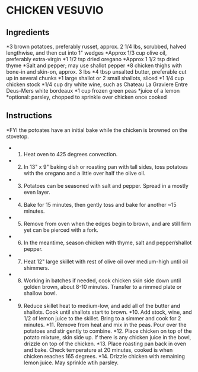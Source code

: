 # CHICKEN VESUVIO

## Ingredients

*3 brown potatoes, preferably russet, approx. 2 1/4 lbs, scrubbed, halved lengthwise, and then cut into 1" wedges
*Approx 1/3 cup olive oil, preferably extra-virgin
*1 1/2 tsp dried oregano 
*Approx 1 1/2 tsp dried thyme
*Salt and pepper; may use shallot pepper 
*8 chicken thighs with bone-in and skin-on, approx. 3 lbs
*4 tbsp unsalted butter, preferable cut up in several chunks
*1 large shallot or 2 small shallots, sliced
*1 1/4 cup chicken stock
*1/4 cup dry white wine, such as Chateau La Graviere Entre Deus-Mers white bordeaux
*1 cup frozen green peas
*juice of a lemon
*optional: parsley, chopped to sprinkle over chicken once cooked

## Instructions

*FYI the potoates have an initial bake while the chicken is browned on the stovetop.

* 1. Heat oven to 425 degrees convection.
* 2. In 13" x 9" baking dish or roasting pan with tall sides, toss potatoes with the oregano and a little over half the olive oil. 
* 3. Potatoes can be seasoned with salt and pepper. Spread in a mostly even layer. 
* 4. Bake for 15 minutes, then gently toss and bake for another ~15 minutes.
* 5. Remove from oven when the edges begin to brown, and are still firm yet can be pierced with a fork.

* 6. In the meantime, season chicken with thyme, salt and pepper/shallot pepper.
* 7. Heat 12" large skillet with rest of olive oil over medium-high until oil shimmers.
* 8. Working in batches if needed, cook chicken skin side down until golden brown, about 8-10 minutes. Transfer to a rimmed plate or shallow bowl.
* 9. Reduce skillet heat to medium-low, and add all of the butter and shallots. Cook until shallots start to brown.
*10. Add stock, wine, and 1/2 of lemon juice to the skillet. Bring to a simmer and cook for 2 minutes. 
*11. Remove from heat and mix in the peas. Pour over the potatoes and stir gently to combine.
*12. Place chicken on top of the potato mixture, skin side up. If there is any chicken juice in the bowl, drizzle on top of the chicken.
*13. Place roasting pan back in oven and bake. Check temperature at 20 minutes, cooked is when chicken reaches 165 degrees.
*14. Drizzle chicken with remaining lemon juice. May sprinkle wtih parsley. 
